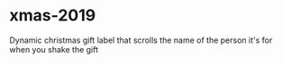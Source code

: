 # xmas-2019
Dynamic christmas gift label that scrolls the name of the person it's for when you shake the gift
